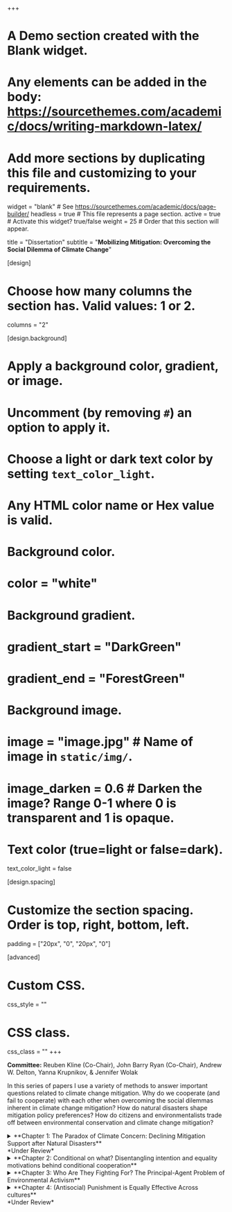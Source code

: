 +++
# A Demo section created with the Blank widget.
# Any elements can be added in the body: https://sourcethemes.com/academic/docs/writing-markdown-latex/
# Add more sections by duplicating this file and customizing to your requirements.

widget = "blank"  # See https://sourcethemes.com/academic/docs/page-builder/
headless = true  # This file represents a page section.
active = true  # Activate this widget? true/false
weight = 25  # Order that this section will appear.

title = "Dissertation"
subtitle = "**Mobilizing Mitigation: Overcoming the Social Dilemma of Climate Change**"

[design]
  # Choose how many columns the section has. Valid values: 1 or 2.
  columns = "2"

[design.background]
  # Apply a background color, gradient, or image.
  #   Uncomment (by removing `#`) an option to apply it.
  #   Choose a light or dark text color by setting `text_color_light`.
  #   Any HTML color name or Hex value is valid.

  # Background color.
  # color = "white"
  
  # Background gradient.
  # gradient_start = "DarkGreen"
  # gradient_end = "ForestGreen"
  
  # Background image.
  # image = "image.jpg"  # Name of image in `static/img/`.
  # image_darken = 0.6  # Darken the image? Range 0-1 where 0 is transparent and 1 is opaque.

  # Text color (true=light or false=dark).
  text_color_light = false

[design.spacing]
  # Customize the section spacing. Order is top, right, bottom, left.
  padding = ["20px", "0", "20px", "0"]

[advanced]
 # Custom CSS. 
 css_style = ""
 
 # CSS class.
 css_class = ""
+++

**Committee:** Reuben Kline (Co-Chair), John Barry Ryan (Co-Chair), Andrew W. Delton, Yanna Krupnikov, & Jennifer Wolak

In this series of papers I use a variety of methods to answer important questions related to climate change mitigation. Why do we cooperate (and fail to cooperate) with each other when overcoming the social dilemmas inherent in climate change mitigation? How do natural disasters shape mitigation policy preferences? How do citizens and environmentalists trade off between environmental conservation and climate change mitigation? 


<details>
  <summary>**Chapter 1: The Paradox of Climate Concern: Declining Mitigation Support after Natural Disasters** <br/>
*Under Review* </summary>

Can people respond to political shocks with appropriate policy preferences? Political shocks capture the attention of the public and encourage citizens to consider how to respond to the event. However, they also activate competing considerations which may lead to counterintuitive and counterproductive policy preferences. Here I focus on the case of exposure to natural disasters and support for climate change mitigation policies. Leveraging Hurricane Sandy and Hurricane Matthew as natural experiments, I find that exposure to hurricanes has a limited effect on belief in climate change and general climate change mitigation. Unfortunately, exposure to these disasters significantly decreases support for a key mitigation technology: nuclear power. While personal experiences may help people update their beliefs, the path from personal experience to policy preferences is complex and undermined by other considerations activated by disasters. 

*Paper presented at the 2020 Southern Political Science Association Conference <br/>
Paper to be presented at the 2020 MapleMeth Conference*

</details>


<details>
  <summary>**Chapter 2: Conditional on what? Disentangling intention and equality motivations behind conditional cooperation**</summary>

Why citizens engage in costly political participation is one of the most persistent puzzles in political science. They overcome collective action problems, for example by voting and turning out to protest. Extensive work using public goods games show conditional cooperators, those who cooperate with other cooperators, are critical to overcoming such dilemmas. But we know little about what motivates these cooperators. Are they swayed because they perceive those around them to have cooperative intentions? Or are they driven by general concerns for equity? Using an incentivized experiment, I find that cooperative intentions sustain conditional cooperation rather than a desire to maintain an equitable distribution of resources. This suggests that in order to effectively motivate cooperation in domains such as turning out to vote, we should emphasize the number of people already successfully doing so. 

*Poster presented at the 2019 CSAP American Politics Conference <br/>
Paper presented at the 2019 EITM Summer Institute <br/>
Paper presented at the 2020 Winter Experimental Social Science Institute (WESSI)*
</details>

<details>
  <summary>**Chapter 3: Who Are They Fighting For? The Principal-Agent Problem of Environmental Activism**</summary>

Activists have the potential to overcome the problem of low political participation. However, this creates a principal-agent problem that is exacerbated when activists identify and act on an issue that is distinct from the issue identified by the larger groups they represent. I illustrate this problem using the case of climate change mitigation. In this instance, the principals are those who support climate change mitigation policies but are not politically active, while the agents are environmentalists. In order for environmentalists to serve as effective agents, (1) there actually have to be individuals who identify as environmentalists, (2) environmentalists must be politically active, and (3) environmentalists need to advocate for climate change mitigation policies. Using a novel scale to identify environmentalists, I find that environmentalists exists and are politically active. However, instead of prioritizing the problem of climate change, they prioritize environmental conservation. 

</details>

<details>
  <summary>**Chapter 4: (Antisocial) Punishment is Equally Effective Across cultures**<br/>
*Under Review*

</summary>

A stable minority of individuals engage in antisocial punishment: inflicting costs on cooperators. Computational models suggest this undermines the evolution of cooperative strategies, and there appears to be massive cross-cultural variability in punishment behavior. Using data from existing work which conducted public goods games in industrialized countries throughout the world (Herrmann, Thöni, and Gächter 2008), I find this isn’t the case. Antisocial punishment is as effective as any other form of punishment in increasing cooperation. Furthermore, the relationship between how much someone cooperates and how much they are punished does not vary across cultures. Instead, this apparent variability is a downstream byproduct of variability in people’s willingness to cooperate. This suggests that future work should focus on why first order defectors are willing to engage in second order cooperation.

*Poster presented at the 2020 NYU CESS conference*

</details>





